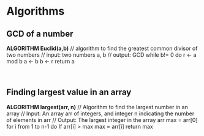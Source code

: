 # Algorithms

## GCD of a number

**ALGORITHM Euclid(a,b)**
// algorithm to find the greatest common divisor of two numbers
// input: two numbers a, b
// output: GCD
while b!= 0 do
r <- a mod b
a <- b
b <- r
return a

<br>

## Finding largest value in an array

**ALGORITHM largest(arr, n)**
// Algorithm to find the largest number in an array
// Input: An array arr of integers, and integer n indicating the number of elements in arr
// Output: The largest integer in the array arr
max = arr[0]
for i from 1 to n-1 do
If arr[i] > max
max = arr[i]
return max
